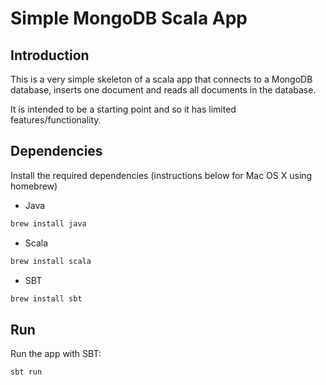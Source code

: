 # Simple MongoDB Scala App

## Introduction

This is a very simple skeleton of a scala app that connects to a MongoDB database, inserts one document and reads all documents in the database.

It is intended to be a starting point and so it has limited features/functionality.

## Dependencies

Install the required dependencies (instructions below for Mac OS X using homebrew)

* Java

```bash
brew install java
```

* Scala

```bash
brew install scala
```

* SBT

```bash
brew install sbt
```

## Run

Run the app with SBT:

```bash
sbt run
```
